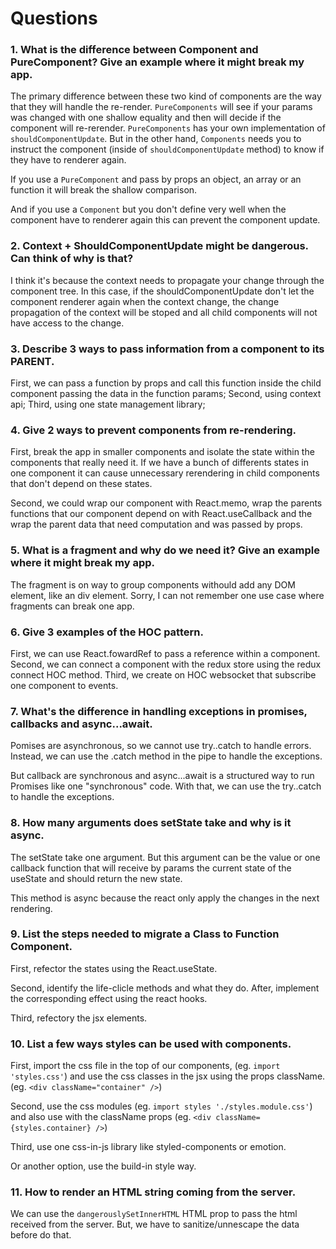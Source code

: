 # Questions

### 1. What is the difference between Component and PureComponent? Give an example where it might break my app.

The primary difference between these two kind of components are the way that they will handle the re-render. `PureComponents` will see if your params was changed with one shallow equality and then will decide if the component will re-rerender. `PureComponents` has your own implementation of `shouldComponentUpdate`. But in the other hand, `Components` needs you to instruct the component (inside of `shouldComponentUpdate` method) to know if they have to renderer again.

If you use a `PureComponent` and pass by props an object, an array or an function it will break the shallow comparison.

And if you use a `Component` but you don't define very well when the component have to renderer again this can prevent the component update.

### 2. Context + ShouldComponentUpdate might be dangerous. Can think of why is that?

I think it's because the context needs to propagate your change through the component tree. In this case, if the shouldComponentUpdate don't let the component renderer again when the context change, the change propagation of the context will be stoped and all child components will not have access to the change.

### 3. Describe 3 ways to pass information from a component to its PARENT.

First, we can pass a function by props and call this function inside the child component passing the data in the function params;
Second, using context api;
Third, using one state management library;

### 4. Give 2 ways to prevent components from re-rendering.

First, break the app in smaller components and isolate the state within the components that really need it. If we have a bunch of differents states in one component it can cause unnecessary rerendering in child components that don't depend on these states.

Second, we could wrap our component with React.memo, wrap the parents functions that our component depend on with React.useCallback and the wrap the parent data that need computation and was passed by props.

### 5. What is a fragment and why do we need it? Give an example where it might break my app.

The fragment is on way to group components withould add any DOM element, like an div element. Sorry, I can not remember one use case where fragments can break one app.

### 6. Give 3 examples of the HOC pattern.

First, we can use React.fowardRef to pass a reference within a component.
Second, we can connect a component with the redux store using the redux connect HOC method.
Third, we create on HOC websocket that subscribe one component to events.

### 7. What's the difference in handling exceptions in promises, callbacks and async...await.

Pomises are asynchronous, so we cannot use try..catch to handle errors. Instead, we can use the .catch method in the pipe to handle the exceptions.

But callback are synchronous and async...await is a structured way to run Promises like one "synchronous" code. With that, we can use the try..catch to handle the exceptions.

### 8. How many arguments does setState take and why is it async.

The setState take one argument. But this argument can be the value or one callback function that will receive by params the current state of the useState and should return the new state.

This method is async because the react only apply the changes in the next rendering.

### 9. List the steps needed to migrate a Class to Function Component.

First, refector the states using the React.useState.

Second, identify the life-clicle methods and what they do. After, implement the corresponding effect using the react hooks.

Third, refectory the jsx elements.

### 10. List a few ways styles can be used with components.

First, import the css file in the top of our components, (eg. `import 'styles.css'`) and use the css classes in the jsx using the props className. (eg. `<div className="container" />`)

Second, use the css modules (eg. `import styles './styles.module.css'`) and also use with the className props (eg. `<div className={styles.container} />`)

Third, use one css-in-js library like styled-components or emotion.

Or another option, use the build-in style way.

### 11. How to render an HTML string coming from the server.

We can use the `dangerouslySetInnerHTML` HTML prop to pass the html received from the server. But, we have to sanitize/unnescape the data before do that.
